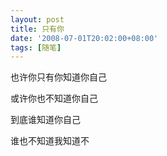 ```yaml
---
layout: post
title: 只有你
date: '2008-07-01T20:02:00+08:00'
tags: [随笔]
---
```


也许你只有你知道你自己

或许你也不知道你自己

到底谁知道你自己

谁也不知道我知道不
